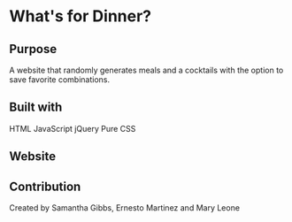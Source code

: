 # What's for Dinner?

## Purpose
A website that randomly generates meals and a cocktails with the option to save favorite combinations. 

## Built with
HTML
JavaScript
jQuery
Pure CSS

## Website

## Contribution

Created by Samantha Gibbs, Ernesto Martinez and Mary Leone

